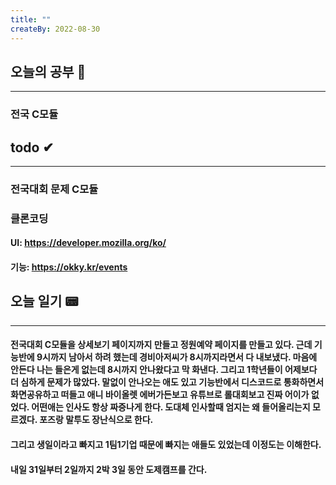 ```yaml
---
title: ""
createBy: 2022-08-30
---
```

## 오늘의 공부 🎉
---
### 전국 C모듈

## todo ✔
---
### 전국대회 문제 C모듈 
### 클론코딩
#### UI: https://developer.mozilla.org/ko/
#### 기능: https://okky.kr/events

## 오늘 일기 📟
---
#### 전국대회 C모듈을 상세보기 페이지까지 만들고 정원예약 페이지를 만들고 있다. 근데 기능반에 9시까지 남아서 하려 했는데 경비아저씨가 8시까지라면서 다 내보냈다. 마음에 안든다 나는 들은게 없는데 8시까지 안나왔다고 막 화낸다. 그리고 1학년들이 어제보다 더 심하게 문제가 많았다. 말없이 안나오는 애도 있고 기능반에서 디스코드로 통화하면서 화면공유하고 떠들고 애니 바이올렛 에버가든보고 유튜브로 롤대회보고 진짜 어이가 없었다. 어떤애는 인사도 항상 짜증나게 한다. 도대체 인사할때 엄지는 왜 들어올리는지 모르겠다. 포즈랑 말투도 장난식으로 한다.
#### 그리고 생일이라고 빠지고 1팀1기업 때문에 빠지는 애들도 있었는데 이정도는 이해한다.
#### 내일 31일부터 2일까지 2박 3일 동안 도제캠프를 간다.